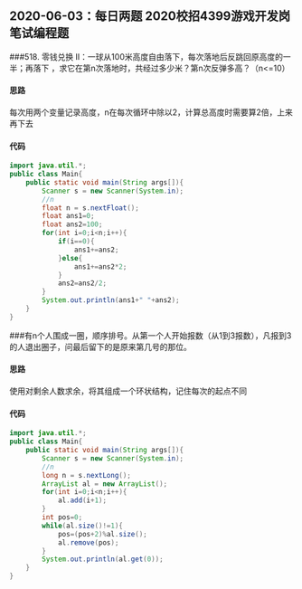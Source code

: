 ## 2020-06-03：每日两题  2020校招4399游戏开发岗笔试编程题

###518. 零钱兑换 II：一球从100米高度自由落下，每次落地后反跳回原高度的一半；再落下
，求它在第n次落地时，共经过多少米？第n次反弹多高？（n<=10）
#### 思路
每次用两个变量记录高度，n在每次循环中除以2，计算总高度时需要算2倍，上来再下去
#### 代码
```java
import java.util.*;
public class Main{
    public static void main(String args[]){
        Scanner s = new Scanner(System.in);
        //n
        float n = s.nextFloat();
        float ans1=0;
        float ans2=100;
        for(int i=0;i<n;i++){
            if(i==0){
                ans1+=ans2;
            }else{
                ans1+=ans2*2;
            }
            ans2=ans2/2;
        }
        System.out.println(ans1+" "+ans2);
    }
}
```

###有n个人围成一圈，顺序排号。从第一个人开始报数（从1到3报数），凡报到3的人退出圈子，问最后留下的是原来第几号的那位。
#### 思路
使用对剩余人数求余，将其组成一个环状结构，记住每次的起点不同
#### 代码
```java
import java.util.*;
public class Main{
    public static void main(String args[]){
        Scanner s = new Scanner(System.in);
        //n
        long n = s.nextLong();
        ArrayList al = new ArrayList();
        for(int i=0;i<n;i++){
            al.add(i+1);
        }
        int pos=0;
        while(al.size()!=1){
            pos=(pos+2)%al.size();
            al.remove(pos);
        }
        System.out.println(al.get(0));
    }
}
```



<details class="details-reset details-overlay details-overlay-dark" style="box-sizing: border-box; display: block;"><summary data-hotkey="l" aria-label="Jump to line" role="button" style="box-sizing: border-box; display: list-item; cursor: pointer; list-style: none;"></summary></details>

 